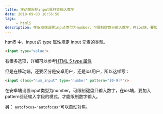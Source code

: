 ```yaml
---
title: 移动端限制input框只能输入数字
date: 2018-09-03 16:56:58
tags: 
     - html5
description: 在安卓端设置input类型为number，可限制键盘只输入数字，在ios端，要加入pattern验证输入字段的模式，才能限制数字输入
---
```


html5 中，input 的 type 属性规定 input 元素的类型。
```html
<input type="value">
```

有很多选项，详细可以参考[HTML 5 type 属性](http://www.w3school.com.cn/html5/att_input_type.asp)

但是在移动端，还要区分是安卓用户，还是ios用户，所以这样写：

```html
<input class="num_input" type='number' pattern="[0-9]*"/>
```

在安卓端设置input类型为number，可限制键盘只输入数字，在ios端，要加入pattern验证输入字段的模式，才能限制数字输入。

另： `autofocus="autofocus"`可以自动对焦。
